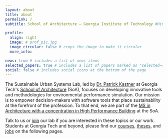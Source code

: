 ```yaml
---
layout: about
title: about
permalink: /
subtitle: School of Architecture — Georgia Institute of Technology #Hinman Building, 723 Cherry St NW, Atlanta, GA 30332

profile:
  align: right
  image: # prof_pic.jpg
  image_circular: false # crops the image to make it circular
  more_info: 

news: true # includes a list of news items
selected_papers: true # includes a list of papers marked as "selected={true}"
social: false # includes social icons at the bottom of the page
---
```


The Sustainable Urban Systems Lab, led by [Dr. Patrick Kastner](team/) at Georgia Tech's [School of Architecture](https://arch.gatech.edu/) (SoA), focuses on developing innovative tools and methodologies for environmental performance simulation. Our mission is to empower decision-makers with software tools that place sustainability at the forefront of the profession. To that end, we are part of the [MS in Architecture with a concentration in  High Performance Building](https://arch.gatech.edu/high-performance-building-lab-curriculum) at the SoA.

Talk to us or [join](join/) our lab if you are interested in these topics or our work. Students at Georgia Tech and beyond, please find our [courses](/teaching/), [theses](theses/), and [jobs](join/) on the following pages.
